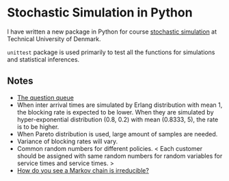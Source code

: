 # Stochastic Simulation in Python

I have written a new package in Python for course [stochastic simulation](http://www2.imm.dtu.dk/courses/02443/) at Technical University of Denmark.

`unittest` package is used primarily to test all the functions for simulations and statistical inferences.

## Notes

- [The question queue](https://docs.google.com/spreadsheets/d/1jYCVtnZ1Xo-tP9a73HLytkAkrrJCQ5rvSWzix6hdR_M/edit?usp=sharing)
- When inter arrival times are simulated by Erlang distribution with mean 1, the blocking rate is expected to be lower. When they are simulated by hyper-exponential distribution (0.8, 0.2) with mean (0.8333, 5), the rate is to be higher.
- When Pareto distribution is used, large amount of samples are needed.
- Variance of blocking rates will vary.
- Common random numbers for different policies. < Each customer should be assigned with same random numbers for random variables for service times and service times. >
- [How do you see a Markov chain is irreducible?](https://stats.stackexchange.com/questions/186033/how-do-you-see-a-markov-chain-is-irreducible)

